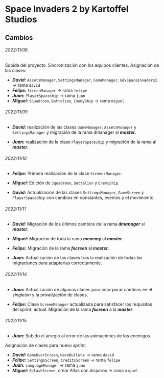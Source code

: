 # Space Invaders 2 by Kartoffel Studios
## Cambios
###### 2022/11/08
Subida del proyecto. Sincronización con los equipos clientes.
Asignación de las clases:
- ***David:*** `AssetsManager`, `SettingsManager`, `GameManager`,  `GdxSpaceInvaders2` -> rama `david`
- ***Felipe:*** `ScreenManager` -> rama `felipe`
- ***Juan:*** `PlayerSpaceship` -> rama  `juan`
- ***Miguel:*** `Squadroon`, `Battalion`, `EnemyShip` -> rama `miguel`

###### 2022/11/09
- ***David:*** realización de las clases `GameManager`, `AssetsManager` y `SettingsManager` y 
migración de la rama dmanager al ***master***.

- ***Juan:*** realización de la clase `PlayerSpaceShip` y migración de la rama al ***master***.

###### 2022/11/10
- ***Felipe:*** Primera realización de la clase `ScreensManager`.

- ***Miguel:*** Edición de `Squadroon`, `Battalion` y `EnemyShip`.

- ***David:*** Actualización de las clases `SettingsManager`, `GameScreen` y `PlayerSpaceShip` 
con cambios en constantes, eventos y el movimiento.

###### 2022/11/11
- ***David:*** Migración de los últimos cambios de la rama ***dmanager*** al ***master***.

- ***Miguel:*** Migración de toda la rama ***menemy*** al ***master***.

- ***Felipe:*** Migración de la rama ***fscreen*** al ***master***.

- ***Juan:*** Actualización de las clases tras la realización de todas las migraciones para 
adaptarlas correctamente.

###### 2022/11/14
- ***Juan:*** Actualización de algunas clases para incorporar cambios en el *singleton* y la privatización 
de clases.

- ***Felipe:*** Clase `ScreenManager` actualizada para satisfacer los requisitos del sprint.
actual. Migración de la rama ***fscreen*** a la ***master***.

###### 2022/11/15
- ***Juan:*** Subido el arreglo al error de las animaciones de los enemigos.

Asignación de clases para nuevo *sprint*:
- ***David:*** `GameOverScreen`, `HeroBullet`+ -> rama `david`
- ***Felipe:*** `SettingsScreen`, `CreditsScreen` -> rama `felipe`
- ***Juan:*** `LanguageManager` -> rama  `juan`
- ***Miguel:*** `SplashScreen`, crear Atlas con disparos -> rama `miguel`
